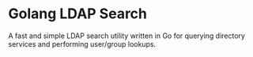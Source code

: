 # Golang LDAP Search

A fast and simple LDAP search utility written in Go for querying directory services and performing user/group lookups.
